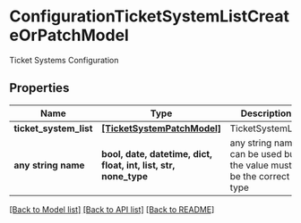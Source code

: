 # ConfigurationTicketSystemListCreateOrPatchModel

Ticket Systems Configuration

## Properties
Name | Type | Description | Notes
------------ | ------------- | ------------- | -------------
**ticket_system_list** | [**[TicketSystemPatchModel]**](TicketSystemPatchModel.md) | TicketSystemList | [optional] 
**any string name** | **bool, date, datetime, dict, float, int, list, str, none_type** | any string name can be used but the value must be the correct type | [optional]

[[Back to Model list]](../README.md#documentation-for-models) [[Back to API list]](../README.md#documentation-for-api-endpoints) [[Back to README]](../README.md)


